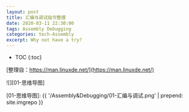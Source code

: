 ```yaml
---
layout: post
title: 汇编与调试指令整理
date: 2020-03-11 22:30:00
tags: Assembly Debugging
categories: tech-Assembly
excerpt: Why not have a try?
---
```


* TOC
{:toc}

[整理自：https://man.linuxde.net/](https://man.linuxde.net/)

![][01-思维导图]

[01-思维导图]: {{ '/Assembly&Debugging/01-汇编与调试.png' | prepend: site.imgrepo }}
